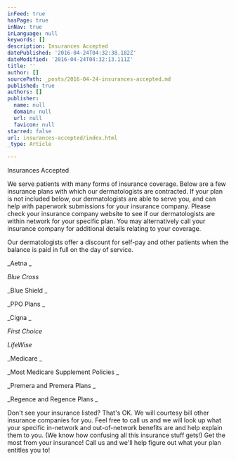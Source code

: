 ```yaml
---
inFeed: true
hasPage: true
inNav: true
inLanguage: null
keywords: []
description: Insurances Accepted
datePublished: '2016-04-24T04:32:38.182Z'
dateModified: '2016-04-24T04:32:13.111Z'
title: ''
author: []
sourcePath: _posts/2016-04-24-insurances-accepted.md
published: true
authors: []
publisher:
  name: null
  domain: null
  url: null
  favicon: null
starred: false
url: insurances-accepted/index.html
_type: Article

---
```

Insurances Accepted

We serve patients with many forms of insurance coverage. Below are a few insurance plans with which our dermatologists are contracted. If your plan is not included below, our dermatologists are able to serve you, and can help with paperwork submissions for your insurance company. Please check your insurance company website to see if our dermatologists are within network for your specific plan. You may alternatively call your insurance company for additional details relating to your coverage. 

Our dermatologists offer a discount for self-pay and other patients when the balance is paid in full on the day of service. 

_Aetna _

_Blue Cross_

_Blue Shield _

_PPO Plans _

_Cigna _

_First Choice_

_LifeWise_

_Medicare _

_Most Medicare Supplement Policies _

_Premera and Premera Plans _

_Regence and Regence Plans _

Don't see your insurance listed? That's OK. We will courtesy bill other insurance companies for you. Feel free to call us and we will look up what your specific in-network and out-of-network benefits are and help explain them to you. (We know how confusing all this insurance stuff gets!) Get the most from your insurance! Call us and we'll help figure out what your plan entitles you to!